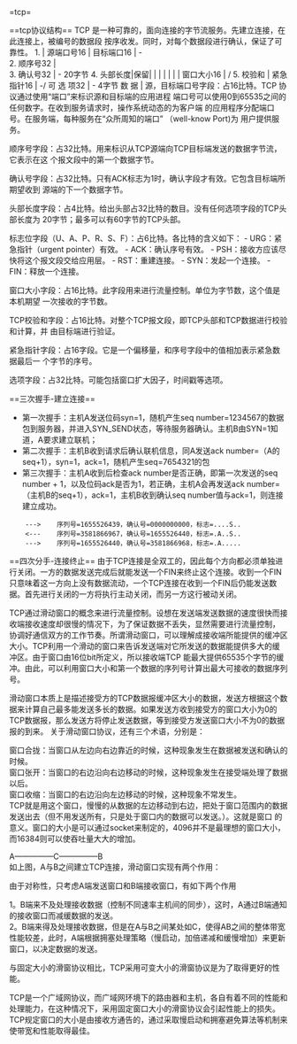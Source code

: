 =tcp=

==tcp协议结构==
TCP 是一种可靠的，面向连接的字节流服务。先建立连接，在此连接上，被编号的数据段
按序收发。同时，对每个数据段进行确认，保证了可靠性。
    1.	|     源端口号16        |       目标端口16      | -\
    2.                        顺序号32                  |   \
    3.                        确认号32                  |    - 20字节
    4.	头部长度|保留| | | | | | |      窗口大小16      |   /
    5.	         校验和         |       紧急指针16      | -/
    			可    选    项32                |    - 4字节
    			数	    据                  |
源，目标端口号字段：占16比特。TCP 协议通过使用“端口”来标识源和目标端的应用进程
端口号可以使用0到65535之间的任何数字。在收到服务请求时，操作系统动态的为客户端
的应用程序分配端口号。在服务端，每种服务在“众所周知的端口” （well-know Port)为
用户提供服务。

顺序号字段：占32比特。用来标识从TCP源端向TCP目标端发送的数据字节流，它表示在这
个报文段中的第一个数据字节。

确认号字段：占32比特。只有ACK标志为1时，确认字段才有效。它包含目标端所期望收到
源端的下一个数据字节。

头部长度字段：占4比特。给出头部占32比特的数目。没有任何选项字段的TCP头部长度为
20字节；最多可以有60字节的TCP头部。

标志位字段（U、A、P、R、S、F）：占6比特。各比特的含义如下：
    - URG：紧急指针（urgent pointer）有效。
    - ACK：确认序号有效。
    - PSH：接收方应该尽快将这个报文段交给应用层。
    - RST：重建连接。
    - SYN：发起一个连接。
    - FIN：释放一个连接。

窗口大小字段：占16比特。此字段用来进行流量控制。单位为字节数，这个值是本机期望
一次接收的字节数。

TCP校验和字段：占16比特。对整个TCP报文段，即TCP头部和TCP数据进行校验和计算，并
由目标端进行验证。

紧急指针字段：占16字段。它是一个偏移量，和序号字段中的值相加表示紧急数据最后一
个字节的序号。

选项字段：占32比特。可能包括窗口扩大因子，时间戳等选项。

==三次握手-建立连接==
* 第一次握手：主机A发送位码syn=1，随机产生seq number=1234567的数据包到服务器，并进入SYN_SEND状态，等待服务器确认。主机B由SYN=1知道，A要求建立联机；
* 第二次握手：主机B收到请求后确认联机信息，同A发送ack number=（A的seq+1），syn=1，ack=1，随机产生seq=7654321的包
* 第三次握手：主机A收到后检查ack number是否正确，即第一次发送的seq number + 1，以及位码ack是否为1，若正确，主机A会再发送ack number=（主机B的seq+1），ack=1，主机B收到确认seq number值与ack=1，则连接建立成功。
```
    --->	序列号=1655526439，确认号=0000000000，标志=....S..
    <---	序列号=3581866967，确认号=1655526440，标志=.A..S..
    --->	序列号=1655526440，确认号=3581866968，标志=.A.....
```

==四次分手-连接终止==
由于TCP连接是全双工的，因此每个方向都必须单独进行关闭。一方的数据发送完成后就能发送一个FIN来终止这个连接。收到一个FIN只意味着这一方向上没有数据流动，一个TCP连接在收到一个FIN后仍能发送数据。首先进行关闭的一方将执行主动关闭，而另一方这行被动关闭。

TCP通过滑动窗口的概念来进行流量控制。设想在发送端发送数据的速度很快而接收端接收速度却很慢的情况下，为了保证数据不丢失，显然需要进行流量控制， 协调好通信双方的工作节奏。所谓滑动窗口，可以理解成接收端所能提供的缓冲区大小。TCP利用一个滑动的窗口来告诉发送端对它所发送的数据能提供多大的缓 冲区。由于窗口由16位bit所定义，所以接收端TCP 能最大提供65535个字节的缓冲。由此，可以利用窗口大小和第一个数据的序列号计算出最大可接收的数据序列号。 

滑动窗口本质上是描述接受方的TCP数据报缓冲区大小的数据，发送方根据这个数据来计算自己最多能发送多长的数据。如果发送方收到接受方的窗口大小为0的TCP数据报，那么发送方将停止发送数据，等到接受方发送窗口大小不为0的数据报的到来。 
关于滑动窗口协议，还有三个术语，分别是： 

窗口合拢：当窗口从左边向右边靠近的时候，这种现象发生在数据被发送和确认的时候。   
窗口张开：当窗口的右边沿向右边移动的时候，这种现象发生在接受端处理了数据以后。   
窗口收缩：当窗口的右边沿向左边移动的时候，这种现象不常发生。   
TCP就是用这个窗口，慢慢的从数据的左边移动到右边，把处于窗口范围内的数据发送出去（但不用发送所有，只是处于窗口内的数据可以发送。）。这就是窗口 的意义。窗口的大小是可以通过socket来制定的，4096并不是最理想的窗口大小，而16384则可以使吞吐量大大的增加。

  A—————C—————B   
  如上图，A与B之间建立TCP连接，滑动窗口实现有两个作用：   
    
  由于对称性，只考虑A端发送窗口和B端接收窗口，有如下两个作用   
    
  1。B端来不及处理接收数据（控制不同速率主机间的同步），这时，A通过B端通知的接收窗口而减缓数据的发送。   
  2。B端来得及处理接收数据，但是在A与B之间某处如C，使得AB之间的整体带宽性能较差，此时，A端根据拥塞处理策略（慢启动，加倍递减和缓慢增加）来更新窗口，以决定数据的发送。   

与固定大小的滑窗协议相比，TCP采用可变大小的滑窗协议是为了取得更好的性能。   
    
  TCP是一个广域网协议，而广域网环境下的路由器和主机，各自有着不同的性能和处理能力，在这种情况下，采用固定窗口大小的滑窗协议会引起性能上的损失。TCP规定窗口的大小是由接收方通告的，通过采取慢启动和拥塞避免算法等机制来使带宽和性能取得最佳。


